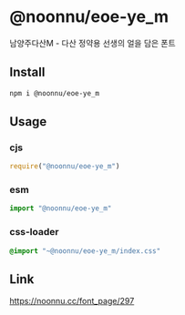 # @noonnu/eoe-ye_m
남양주다산M - 다산 정약용 선생의 얼을 담은 폰트

## Install
```sh
npm i @noonnu/eoe-ye_m
```
## Usage
### cjs
```js
require("@noonnu/eoe-ye_m")
```
### esm
```js
import "@noonnu/eoe-ye_m"
```
### css-loader
```css
@import "~@noonnu/eoe-ye_m/index.css"
```

## Link
https://noonnu.cc/font_page/297